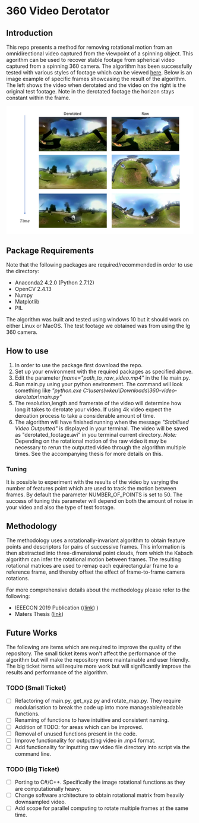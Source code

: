 # 360 Video Derotator

## Introduction 
This repo presents a method for removing rotational motion from an omnidirectional video captured from the viewpoint of a spinning object. This agorithm can be used to recover stable footage from spherical video captured from a spinning 360 camera. 
The algorithm has been successfully tested with various styles of footage which can be viewed [here](https://www.youtube.com/playlist?list=PL9XiBq5tluqSOiY56WZ51r66WDUoJMMfZ). Below is an image example of specific frames showcasing the result of the algorithm. The left shows the video when derotated and the video on the right is the original test footage. Note in the derotated footage the horizon stays constant within the frame. 

![alt text](https://github.com/wkeu/360-video-derotator/blob/master/figures/throw_test.png)

## Package Requirements
Note that the following packages are required/recommended in order to use the directory:
- Anaconda2 4.2.0 (Python 2.7.12)
- OpenCV 2.4.13
- Numpy 
- Matplotlib
- PIL 

The algorithm was built and tested using windows 10 but it should work on either Linux or MacOS. The test footage we obtained was from using the lg 360 camera.

## How to use
1. In order to use the package first download the repo. 
2. Set up your environment with the required packages as specified above. 
3. Edit the parameter *fname="path_to_raw_video.mp4"* in the file main.py.
4. Run main.py using your python environment. The command will look something like *"python.exe C:\users\wkeu\Downloads\360-video-derotator\main.py"*
5. The resolution,length and framerate of the video will determine how long it takes to derotate your video. If using 4k video expect the deroation process to take a considerable amount of time.  
6. The algorithm will have finished running when the message *"Stabilised Video Outputted"* is displayed in your terminal. The video will be saved as "derotated_footage.avi" in you terminal current directory. 
*Note:* Depending on the rotational motion of the raw video it may be necessary to rerun the outputted video through the algorithm multiple times. See the accompanying thesis for more details on this.   

### Tuning
It is possible to experiment with the results of the video by varying the number of features point which are used to track the motion between frames. By default the parameter NUMBER_OF_POINTS is set to 50. The success of tuning this parameter will depend on both the amount of noise in your video and also the type of test footage. 

## Methodology
The methodology uses a rotationally-invariant algorithm to obtain feature points and descriptors for pairs of successive frames. This information is then abstracted into three-dimensional point clouds, from which the Kabsch algorithm can infer the rotational motion between frames. The resulting rotational matrices are used to remap each equirectangular frame to a reference frame, and thereby offset the effect of frame-to-frame camera rotations.

For more comprehensive details about the methodology please refer to the following:  
- IEEECON 2019 Publication (([link](https://researchrepository.ucd.ie/handle/10197/10985)) )
- Maters Thesis ([link](https://drive.google.com/file/d/1C_PAVe0sNiquvzk1Aolnvb1vl0BBU330/view?usp=sharing))

## Future Works
The following are items which are required to improve the quality of the repository. The small ticket items won't affect the performance of the algorithm but will make the repository more maintainable and user friendly. The big ticket items will require more work but will significantly improve the results and performance of the algorithm.  

### TODO (Small Ticket)
- [ ] Refactoring of main.py, get_xyz.py and rotate_map.py. They require modularisation to break the code up into more manageable/readable functions.
- [ ] Renaming of functions to have intuitive and consistent naming.  
- [ ] Addition of TODO: for areas which can be improved.  
- [ ] Removal of unused functions present in the code. 
- [ ] Improve functionality for outputting video in .mp4 format. 
- [ ] Add functionality for inputting raw video file directory into script via the command line. 

### TODO (Big Ticket)
- [ ] Porting to C#/C++. Specifically the image rotational functions as they are computationally heavy.
- [ ] Change software architecture to obtain rotational matrix from heavily downsampled video.
- [ ] Add scope for parallel computing to rotate multiple frames at the same time.
